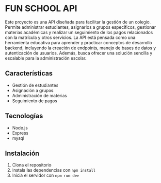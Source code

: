 # FUN SCHOOL API 

Este proyecto es una API diseñada para facilitar la gestión de un colegio. Permite administrar estudiantes, asignarlos a grupos específicos, gestionar materias académicas y realizar un seguimiento de los pagos relacionados con la matrícula y otros servicios. La API está pensada como una herramienta educativa para aprender y practicar conceptos de desarrollo backend, incluyendo la creación de endpoints, manejo de bases de datos y autenticación de usuarios. Además, busca ofrecer una solución sencilla y escalable para la administración escolar.

## Características

- Gestión de estudiantes
- Asignación a grupos
- Administración de materias
- Seguimiento de pagos

## Tecnologías

- Node.js
- Express
- mysql

## Instalación

1. Clona el repositorio
2. Instala las dependencias con `npm install`
3. Inicia el servidor con `npm run dev` 

 